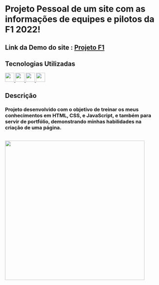 # Projeto Pessoal de um site com as informações de equipes e pilotos da F1 2022!

## Link da Demo do site : [Projeto F1](https://gustavocmonteiro.github.io/projeto-f1/)

## Tecnologias Utilizadas
<div>
  <a href="https://github.com/GustavoCMonteiro">
    <img height="30em" src="https://img.shields.io/badge/HTML5-E34F26?style=for-the-badge&logo=html5&logoColor=white"/>
    <img height="30em" src="https://img.shields.io/badge/CSS3-1572B6?style=for-the-badge&logo=css3&logoColor=white"/>
    <img height="30m" src="https://img.shields.io/badge/JavaScript-323330?style=for-the-badge&logo=javascript&logoColor=F7DF1E"/>
    <img height="30em" src="https://img.shields.io/badge/Figma-F24E1E?style=for-the-badge&logo=figma&logoColor=white"/>
  </a>
</div>  
  
## Descrição

### Projeto desenvolvido com o objetivo de treinar os meus conhecimentos em HTML, CSS, e JavaScript, e também para servir de portfólio, demonstrando minhas habilidades na criação de uma página.

<br>
<img height="460em" src="https://github.com/GustavoCMonteiro/projeto-f1/blob/main/img/projetof1.gif"/>
<br>


